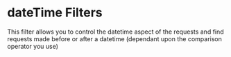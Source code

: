# dateTime Filters

This filter allows you to control the datetime aspect of the requests and find requests made before or after a datetime (dependant upon the comparison operator you use)
